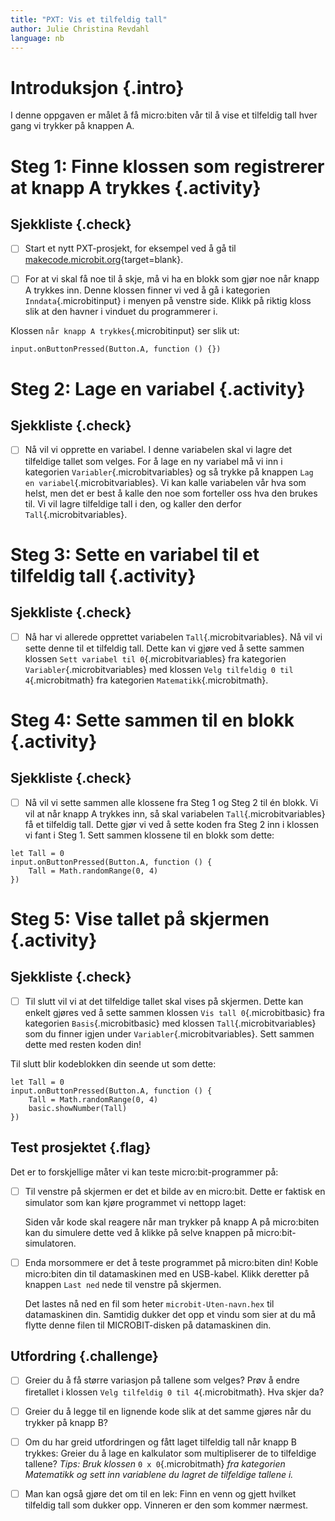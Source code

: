 ```yaml
---
title: "PXT: Vis et tilfeldig tall"
author: Julie Christina Revdahl
language: nb
---
```



# Introduksjon {.intro}

I denne oppgaven er målet å få micro:biten vår til å vise et tilfeldig tall hver
 gang vi trykker på knappen A.


# Steg 1: Finne klossen som registrerer at knapp A trykkes {.activity}

## Sjekkliste {.check}

- [ ] Start et nytt PXT-prosjekt, for eksempel ved å gå til
  [makecode.microbit.org](https://makecode.microbit.org/?lang=no){target=blank}.

- [ ] For at vi skal få noe til å skje, må vi ha en blokk som gjør noe når knapp
A trykkes inn. Denne klossen finner vi ved å gå i kategorien `Inndata`{.microbitinput}
i menyen på venstre side. Klikk på riktig kloss slik at den havner i vinduet du
programmerer i.

Klossen `når knapp A trykkes`{.microbitinput} ser slik ut:
  ```microbit
  input.onButtonPressed(Button.A, function () {})
  ```

# Steg 2: Lage en variabel {.activity}

## Sjekkliste {.check}

- [ ] Nå vil vi opprette en variabel. I denne variabelen skal vi lagre det
tilfeldige tallet som velges. For å lage en ny variabel må vi inn i kategorien
`Variabler`{.microbitvariables} og så trykke på knappen `Lag en variabel`{.microbitvariables}.
Vi kan kalle variabelen vår hva som helst, men det er best å kalle den noe som
forteller oss hva den brukes til. Vi vil lagre tilfeldige tall i den, og kaller
den derfor `Tall`{.microbitvariables}.


# Steg 3: Sette en variabel til et tilfeldig tall {.activity}

## Sjekkliste {.check}

- [ ] Nå har vi allerede opprettet variabelen `Tall`{.microbitvariables}. Nå vil
vi sette denne til et tilfeldig tall. Dette kan vi gjøre ved å sette sammen klossen
`Sett variabel til 0`{.microbitvariables} fra kategorien `Variabler`{.microbitvariables}
med klossen `Velg tilfeldig 0 til 4`{.microbitmath} fra kategorien `Matematikk`{.microbitmath}.


# Steg 4: Sette sammen til en blokk {.activity}

## Sjekkliste {.check}

- [ ] Nå vil vi sette sammen alle klossene fra Steg 1 og Steg 2 til én blokk.
Vi vil at når knapp A trykkes inn, så skal variabelen `Tall`{.microbitvariables}
få et tilfeldig tall. Dette gjør vi ved å sette koden fra Steg 2 inn i klossen
vi fant i Steg 1. Sett sammen klossene til en blokk som dette:

```microbit
let Tall = 0
input.onButtonPressed(Button.A, function () {
    Tall = Math.randomRange(0, 4)
})
```

# Steg 5: Vise tallet på skjermen {.activity}

## Sjekkliste {.check}

- [ ] Til slutt vil vi at det tilfeldige tallet skal vises på skjermen. Dette
kan enkelt gjøres ved å sette sammen klossen `Vis tall 0`{.microbitbasic} fra
kategorien `Basis`{.microbitbasic} med klossen `Tall`{.microbitvariables} som du
finner igjen under `Variabler`{.microbitvariables}. Sett sammen dette med
resten koden din!

Til slutt blir kodeblokken din seende ut som dette:
  ```microbit
  let Tall = 0
  input.onButtonPressed(Button.A, function () {
      Tall = Math.randomRange(0, 4)
      basic.showNumber(Tall)
  })
  ```

## Test prosjektet {.flag}

Det er to forskjellige måter vi kan teste micro:bit-programmer på:

- [ ] Til venstre på skjermen er det et bilde av en micro:bit. Dette er faktisk
  en simulator som kan kjøre programmet vi nettopp laget:

  Siden vår kode skal reagere når man trykker på  knapp A på micro:biten kan du
  simulere dette ved å klikke på selve knappen på micro:bit-simulatoren.

- [ ] Enda morsommere er det å teste programmet på micro:biten din! Koble
  micro:biten din til datamaskinen med en USB-kabel. Klikk deretter på knappen
  `Last ned` nede til venstre på skjermen.

  Det lastes nå ned en fil som heter `microbit-Uten-navn.hex` til datamaskinen
  din. Samtidig dukker det opp et vindu som sier at du må flytte denne filen til
  MICROBIT-disken på datamaskinen din.

## Utfordring {.challenge}

- [ ] Greier du å få større variasjon på tallene som velges? Prøv å endre
firetallet i klossen `Velg tilfeldig 0 til 4`{.microbitmath}. Hva skjer da?

- [ ] Greier du å legge til en lignende kode slik at det samme gjøres når du
trykker på knapp B?

- [ ] Om du har greid utfordringen og fått laget tilfeldig tall når knapp B
trykkes: Greier du å lage en kalkulator som multipliserer de to tilfeldige tallene?
*Tips: Bruk klossen* `0 x 0`{.microbitmath} *fra kategorien Matematikk og sett inn variablene
du lagret de tilfeldige tallene i.*

- [ ] Man kan også gjøre det om til en lek: Finn en venn og gjett hvilket tilfeldig
tall som dukker opp. Vinneren er den som kommer nærmest.
